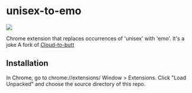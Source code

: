 unisex-to-emo
=============

![](logo.png)

Chrome extension that replaces occurrences of 'unisex' with 'emo'. It's a joke
A fork of [Cloud-to-butt](https://github.com/panicsteve/cloud-to-butt)


Installation
------------

In Chrome, go to chrome://extensions/ Window > Extensions. Click "Load Unpacked" and choose the source directory of this repo.


